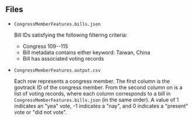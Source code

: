 ## Files
- `CongressMemberFeatures.bills.json`

    Bill IDs satisfying the following filtering criteria:
    - Congress 109--115
    - Bill metadata contains either keyword: Taiwan, China
    - Bill has associated voting records

- `CongressMemberFeatures.output.csv`

    Each row represents a congress member. The first column is the govtrack ID
of the congress member. From the second column on is a list of voting records,
where each column corresponds to a bill in `CongressMemberFeatures.bills.json`
(in the same order). A value of 1 indicates an "yea" vote, -1 indicates a "nay", and
0 indicates a "present" vote or "did not vote". 
